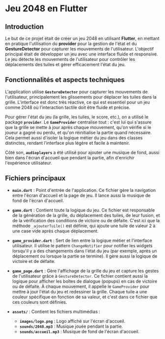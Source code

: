 # Jeu 2048 en Flutter

## Introduction

Le but de ce projet était de créer un jeu 2048 en utilisant **Flutter**, en mettant en pratique l'utilisation du **provider** pour la gestion de l'état et du **GestureDetector** pour capturer les mouvements de l'utilisateur. L'objectif principal était de développer un jeu avec une interface fluide et responsive. Le jeu détecte les mouvements de l'utilisateur pour contrôler les déplacements des tuiles et gérer efficacement l'état du jeu.

## Fonctionnalités et aspects techniques

L'application utilise **`GestureDetector`** pour capturer les mouvements de l'utilisateur, principalement les glissements pour déplacer les tuiles dans la grille. L'interface est donc très réactive, ce qui est essentiel pour un jeu comme 2048 où l'interaction tactile doit être fluide et précise.

Pour gérer l'état du jeu (la grille, les tuiles, le score, etc.), on a utilisé le package **`provider`**. Le **`GameProvider`** centralise tout : c'est lui qui s'assure que la grille se mette à jour après chaque mouvement, qu'on vérifie si le joueur a gagné ou perdu, et qu'on réinitialise la partie quand nécessaire. Cela permet aussi d'isoler la logique métier du jeu dans des classes distinctes, rendant l'interface plus légère et facile à maintenir.

Côté son, **`audioplayers`** a été utilisé pour ajouter une musique de fond, aussi bien dans l'écran d'accueil que pendant la partie, afin d'enrichir l'expérience utilisateur.

## Fichiers principaux

- **`main.dart`** : Point d'entrée de l'application. Ce fichier gère la navigation entre l'écran d'accueil et la page de jeu. Il lance aussi la musique de fond de l'écran d'accueil.

- **`game.dart`** : Contient toute la logique du jeu. Ce fichier est responsable de la génération de la grille, du déplacement des tuiles, de leur fusion, et de la vérification des conditions de victoire ou de défaite. C'est ici que la méthode `_ajouterTuile()` est définie, qui ajoute une tuile de valeur 2 à une case vide après chaque déplacement.

- **`game_provider.dart`** : Sert de lien entre la logique métier et l'interface utilisateur. Il utilise le pattern `ChangeNotifier` pour notifier les widgets lorsqu'il y a des changements dans l'état du jeu (par exemple, après un déplacement ou lorsque la partie se termine). Il gère aussi la logique de victoire et de défaite.

- **`game_page.dart`** : Gère l'affichage de la grille du jeu et capture les gestes de l'utilisateur grâce à `GestureDetector`. Ce fichier contient aussi la logique pour afficher les boîtes de dialogue (popups) en cas de victoire ou de défaite. À chaque mouvement, il appelle le `GameProvider` pour mettre à jour l'état du jeu et redessiner la grille. Chaque tuile a une couleur spécifique en fonction de sa valeur, et c'est dans ce fichier que ces couleurs sont définies.

- **`assets/`** : Contient les fichiers multimédias :
    - **`images/logo.png`** : Logo affiché sur l'écran d'accueil.
    - **`sounds/2048.mp3`** : Musique jouée pendant la partie.
    - **`sounds/accueil.mp3`** : Musique de fond de l'écran d'accueil.
